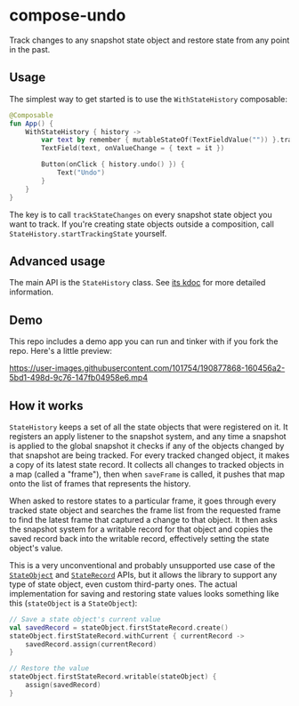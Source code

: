 # compose-undo

Track changes to any snapshot state object and restore state from any point in the past.

## Usage

The simplest way to get started is to use the `WithStateHistory` composable:

```kotlin
@Composable
fun App() {
    WithStateHistory { history ->
        var text by remember { mutableStateOf(TextFieldValue("")) }.trackStateChanges()
        TextField(text, onValueChange = { text = it })

        Button(onClick { history.undo() }) {
            Text("Undo")
        }
    }
}
```

The key is to call `trackStateChanges` on every snapshot state object you want to track. If you're
creating state objects outside a composition, call `StateHistory.startTrackingState` yourself.

## Advanced usage

The main API is the `StateHistory` class. See
[its kdoc](/statehistory/src/main/java/com/zachklipp/statehistory/StateHistory.kt) for more detailed
information.

## Demo

This repo includes a demo app you can run and tinker with if you fork the repo. Here's a little
preview:

https://user-images.githubusercontent.com/101754/190877868-160456a2-5bd1-498d-9c76-147fb04958e6.mp4

## How it works

`StateHistory` keeps a set of all the state objects that were registered on it. It registers an
apply listener to the snapshot system, and any time a snapshot is applied to the global snapshot it
checks if any of the objects changed by that snapshot are being tracked. For every tracked changed
object, it makes a copy of its latest state record. It collects all changes to tracked objects in a
map (called a "frame"), then when `saveFrame` is called, it pushes that map onto the list of frames
that represents the history.

When asked to restore states to a particular frame, it goes through every tracked state object and
searches the frame list from the requested frame to find the latest frame that captured a change to
that object. It then asks the snapshot system for a writable record for that object and copies the
saved record back into the writable record, effectively setting the state object's value.

This is a very unconventional and probably unsupported use case of the
[`StateObject`](https://developer.android.com/reference/kotlin/androidx/compose/runtime/snapshots/StateObject)
and 
[`StateRecord`](https://developer.android.com/reference/kotlin/androidx/compose/runtime/snapshots/StateRecord)
APIs, but it allows the library to support any type of state object, even custom third-party ones.
The actual implementation for saving and restoring state values looks something like this
(`stateObject` is a `StateObject`):

```kotlin
// Save a state object's current value
val savedRecord = stateObject.firstStateRecord.create()
stateObject.firstStateRecord.withCurrent { currentRecord ->
    savedRecord.assign(currentRecord)
}

// Restore the value
stateObject.firstStateRecord.writable(stateObject) {
    assign(savedRecord)
}
```
